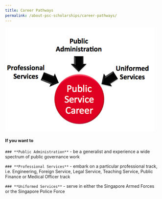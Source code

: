 ```yaml
---
title: Career Pathways
permalink: /about-psc-scholarships/career-pathways/
---
```

![Public Service Career](/images/career-pathways.png)

#### If you want to

` ### **Public Administration** ` - be a generalist and experience a wide spectrum of public governance work

` ### **Professional Services** ` - embark on a particular professional track, i.e. Engineering, Foreign Service, Legal Service, Teaching Service, Public Finance or Medical Officer track

` ### **Uniformed Services** ` - serve in either the Singapore Armed Forces or the Singapore Police Force

